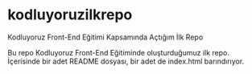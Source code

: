 # kodluyoruzilkrepo
Kodluyoruz Front-End Eğitimi Kapsamında Açtığım İlk Repo

Bu repo Kodluyoruz Front-End Eğitiminde oluşturduğumuz ilk repo. İçerisinde bir adet README dosyası, bir adet de index.html barındırıyor.

